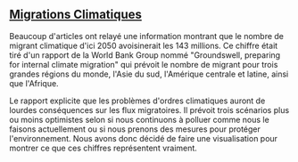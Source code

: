 ## [Migrations Climatiques](https://m2ia72.github.io/ClimateMigration/V3.1.16/index)

Beaucoup d'articles ont relayé une information montrant que le nombre de migrant climatique d'ici 2050 avoisinerait les 143 millions. Ce chiffre était tiré d'un rapport de la World Bank Group nommé "Groundswell, preparing for internal climate migration" qui prévoit le nombre de migrant pour trois grandes régions du monde, l'Asie du sud, l'Amérique centrale et latine, ainsi que l'Afrique.

Le rapport explicite que les problèmes d'ordres climatiques auront de lourdes conséquences sur les flux migratoires. Il prévoit trois scénarios plus ou moins optimistes selon si nous continuons à polluer comme nous le faisons actuellement ou si nous prenons des mesures pour protéger l'environnement.
Nous avons donc décidé de faire une visualisation pour montrer ce que ces chiffres représentent vraiment.
